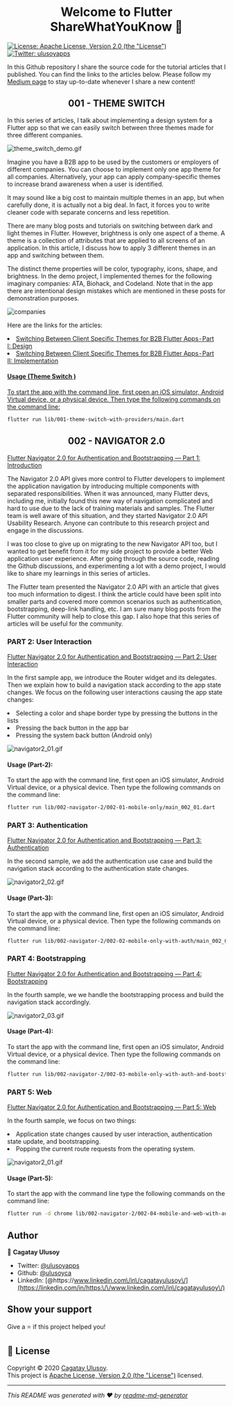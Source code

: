 <h1 align="center">Welcome to Flutter ShareWhatYouKnow 👋</h1>
<p>
  <a href="http://www.apache.org/licenses/LICENSE-2.0" target="_blank">
    <img alt="License: Apache License, Version 2.0 (the &#34;License&#34;)" src="https://img.shields.io/badge/License-Apache License, Version 2.0 (the &#34;License&#34;)-yellow.svg" />
  </a>
  <a href="https://twitter.com/ulusoyapps" target="_blank">
    <img alt="Twitter: ulusoyapps" src="https://img.shields.io/twitter/follow/ulusoyapps.svg?style=social" />
  </a>
</p>

In this Github repository I share the source code for the tutorial articles that I published. You can find the links to the articles below. Please follow my <a href= "https://ulusoyca.medium.com">Medium page</a> to stay up-to-date whenever I share a new content!

<h2 align="center">001 - THEME SWITCH</h2>

In this series of articles, I talk about implementing a design system
for a Flutter app so that we can easily switch between three themes made
for three different companies.

![theme_switch_demo.gif](screenshot/theme_switch_demo.gif)

Imagine you have a B2B app to be used by the customers or employers of
different companies. You can choose to implement only one app theme for
all companies. Alternatively, your app can apply company-specific themes
to increase brand awareness when a user is identified.

It may sound like a big cost to maintain multiple themes in an app, but
when carefully done, it is actually not a big deal. In fact, it forces
you to write cleaner code with separate concerns and less repetition.

There are many blog posts and tutorials on switching between dark and
light themes in Flutter. However, brightness is only one aspect of a
theme. A theme is a collection of attributes that are applied to all
screens of an application. In this article, I discuss how to apply 3
different themes in an app and switching between them.

The distinct theme properties will be color, typography, icons, shape,
and brightness. In the demo project, I implemented themes for the
following imaginary companies: ATA, Biohack, and Codeland. Note that in
the app there are intentional design mistakes which are mentioned in
these posts for demonstration purposes.

![companies](screenshot/companies.png)

Here are the links for the articles:

<li> <a href= "https://medium.com/@ulusoyca/switching-between-client-specific-themes-for-b2b-flutter-apps-part-i-design-c9c501700c0e">Switching Between Client Specific Themes for B2B Flutter Apps - Part I: Design</li>
<li> <a href= "https://medium.com/@ulusoyca/switching-between-client-specific-themes-for-b2b-flutter-apps-part-i-design-c9c501700c0e">Switching Between Client Specific Themes for B2B Flutter Apps - Part II: Implementation</li>

#### Usage (Theme Switch )
To start the app with the command line, first open an iOS simulator,
Android Virtual device, or a physical device. Then type the following
commands on the command line:

```sh
flutter run lib/001-theme-switch-with-providers/main.dart
```

<h2 align="center">002 - NAVIGATOR 2.0</h2>

<a href= "https://ulusoyca.medium.com/flutter-navigator-2-0-for-authentication-and-bootstrapping-part-1-introduction-d7b6dfdd0849">Flutter Navigator 2.0 for Authentication and Bootstrapping — Part 1: Introduction</a>

<p>The Navigator 2.0 API gives more control to Flutter developers to implement the application navigation by introducing multiple components with separated responsibilities. When it was announced, many Flutter devs, including me, initially found this new way of navigation complicated and hard to use due to the lack of training materials and samples. The Flutter team is well aware of this situation, and they started
Navigator 2.0 API Usability Research. Anyone can contribute to this research project and engage in the discussions.</p>
<p>I was too close to give up on migrating to the new Navigator API too, but I wanted to get benefit from it for my side project to provide a better Web application user experience. After going through the source code, reading the Github discussions, and experimenting a lot with a demo project, I would like to share my learnings in this series of articles.</p>
<p>The Flutter team presented the Navigator 2.0 API with an article that gives too much information to digest. I think the article could have been split into smaller parts and covered more common scenarios such as authentication, bootstrapping, deep-link handling, etc. I am sure many blog posts from the Flutter community will help to close this gap. I also hope that this series of articles will be useful for the community.</p>

### PART 2: User Interaction

<a href= "https://ulusoyca.medium.com/flutter-navigator-2-0-for-authentication-and-bootstrapping-part-2-user-interaction-5dc043e7e44a">Flutter Navigator 2.0 for Authentication and Bootstrapping — Part 2: User Interaction</a>

<p>In the first sample app, we introduce the Router widget and its delegates. Then we explain how to build a navigation stack according to the app state changes. We focus on the following user interactions causing the app state changes:</p>
<li>Selecting a color and shape border type by pressing the buttons in the lists</li>
<li>Pressing the back button in the app bar</li>
<li>Pressing the system back button (Android only)</li>

![navigator2_01.gif](screenshot/nav2_01.gif)

#### Usage (Part-2):
To start the app with the command line, first open an iOS simulator,
Android Virtual device, or a physical device. Then type the following
commands on the command line:

```sh
flutter run lib/002-navigator-2/002-01-mobile-only/main_002_01.dart
```

### PART 3: Authentication

<a href= "https://ulusoyca.medium.com/flutter-navigator-2-0-for-authentication-and-bootstrapping-part-3-authentication-93dbcb5f0f0a">Flutter Navigator 2.0 for Authentication and Bootstrapping — Part 3: Authentication</a>

<p>In the second sample, we add the authentication use case and build the navigation stack according to the authentication state changes.</p>

![navigator2_02.gif](screenshot/nav2_02.gif)

#### Usage (Part-3):
To start the app with the command line, first open an iOS simulator,
Android Virtual device, or a physical device. Then type the following
commands on the command line:

```sh
flutter run lib/002-navigator-2/002-02-mobile-only-with-auth/main_002_02.dart
```

### PART 4: Bootstrapping

<a href= "https://ulusoyca.medium.com/flutter-navigator-2-0-for-authentication-and-bootstrapping-part-4-bootstrapping-6ff60c845331">Flutter Navigator 2.0 for Authentication and Bootstrapping — Part 4: Bootstrapping</a>

<p>In the fourth sample, we we handle the bootstrapping process and build the navigation stack accordingly.</p>

![navigator2_03.gif](screenshot/nav2_03.gif)

#### Usage (Part-4):
To start the app with the command line, first open an iOS simulator,
Android Virtual device, or a physical device. Then type the following
commands on the command line:

```sh
flutter run lib/002-navigator-2/002-03-mobile-only-with-auth-and-bootstrap/main_002_03.dart
```

### PART 5: Web

<a href= "https://ulusoyca.medium.com/flutter-navigator-2-0-for-authentication-and-bootstrapping-part-5-web-eeb4835804df">Flutter Navigator 2.0 for Authentication and Bootstrapping — Part 5: Web</a>

<p>In the fourth sample, we focus on two things:</p>
<li>Application state changes caused by user interaction, authentication state update, and bootstrapping.</li>
<li>Popping the current route requests from the operating system.</li>

![navigator2_01.gif](screenshot/nav2_04.gif)

#### Usage (Part-5):
To start the app with the command line type the following commands on the command line:

```sh
flutter run -d chrome lib/002-navigator-2/002-04-mobile-and-web-with-auth-and-bootstrap/main_002_04.dart
```

## Author

👤 **Cagatay Ulusoy**

* Twitter: [@ulusoyapps](https://twitter.com/ulusoyapps)
* Github: [@ulusoyca](https://github.com/ulusoyca)
* LinkedIn:
  [@https:\/\/www.linkedin.com\/in\/cagatayulusoy\/](https://linkedin.com/in/https:\/\/www.linkedin.com\/in\/cagatayulusoy\/)

## Show your support

Give a ⭐️ if this project helped you!

## 📝 License

Copyright © 2020 [Cagatay Ulusoy](https://github.com/ulusoyca).<br />
This project is
[Apache License, Version 2.0 (the &#34;License&#34;)](http://www.apache.org/licenses/LICENSE-2.0)
licensed.

***

_This README was generated with ❤️ by
[readme-md-generator](https://github.com/kefranabg/readme-md-generator)_
